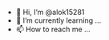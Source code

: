 - 👋 Hi, I’m @alok15281
- 🌱 I’m currently learning ...
- 📫 How to reach me ...

<!---
alok15281/alok15281 is a ✨ special ✨ repository because its `README.md` (this file) appears on your GitHub profile.
You can click the Preview link to take a look at your changes.
--->
